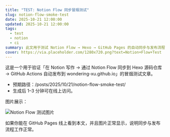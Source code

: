 ```yaml
---
title: "TEST: Notion Flow 同步冒烟测试"
slug: notion-flow-smoke-test
date: 2025-10-21 12:00:00
updated: 2025-10-21 12:00:00
tags:
  - test
  - notion
  - ci
summary: 此文用于测试 Notion Flow → Hexo → GitHub Pages 的自动同步与发布流程。
cover: https://via.placeholder.com/1280x720.png?text=Notion+Flow+Test
---
```


这是一个用于验证「在 Notion 写作 → 通过 Notion Flow 同步到 Hexo 源码仓库 → GitHub Actions 自动发布到 wondering-xu.github.io」的冒烟测试文章。

- 预期路径：/posts/2025/10/21/notion-flow-smoke-test/
- 生成后 1–3 分钟可在线上访问。

图片展示：

![Notion Flow 测试图片](https://via.placeholder.com/800x400.png?text=Notion+Flow+Image)

如果你能在 GitHub Pages 线上看到本文，并且图片正常显示，说明同步与发布流程工作正常。
